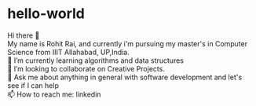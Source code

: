 # hello-world


Hi there 👋\
My name is Rohit Rai, and currently i'm pursuing my master's in Computer Science from  IIIT Allahabad, UP,India. \
🌱 I’m currently learning algorithms and data structures\
👯 I’m looking to collaborate on Creative Projects.\
💬 Ask me about anything in general with software development and let's see if I can help\
📫 How to reach me: linkedin
